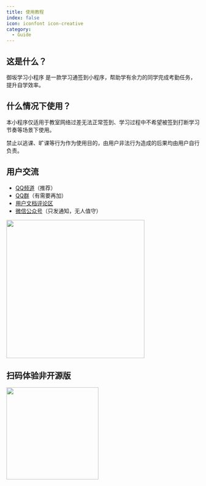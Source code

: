 ```yaml
---
title: 使用教程
index: false
icon: iconfont icon-creative
category:
  - Guide
---
```


<Catalog />

## 这是什么？

御坂学习小程序 是一款学习通签到小程序，帮助学有余力的同学完成考勤任务，提升自学效率。

## 什么情况下使用？

本小程序仅适用于教室网络过差无法正常签到、学习过程中不希望被签到打断学习节奏等场景下使用。

禁止以逃课、旷课等行为作为使用目的，由用户非法行为造成的后果均由用户自行负责。

## 用户交流

+ [QQ频道](https://pd.qq.com/s/f1mli0e35)（推荐）
+ [QQ群](https://qm.qq.com/q/24Qzm6avhS)（有需要再加）
+ [用户文档评论区](https://doc.micono.eu.org)
+ [微信公众号](http://weixin.qq.com/r/mp/cxFrc67E2-OkreoQ90Rh)（只发通知，无人值守）

<img src="https://cdn.micono.eu.org/image/公众号/公众号卡片-白色.png" style="width: min(75vw, 360px)" />

## 扫码体验非开源版

<img src="https://cdn.micono.eu.org/image/小程序码/签到小程序.png" style="width: min(50vw, 240px)" />
